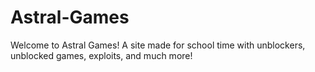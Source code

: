 # Astral-Games

Welcome to Astral Games!  A site made for school time with unblockers, unblocked games, exploits, and much more!  
